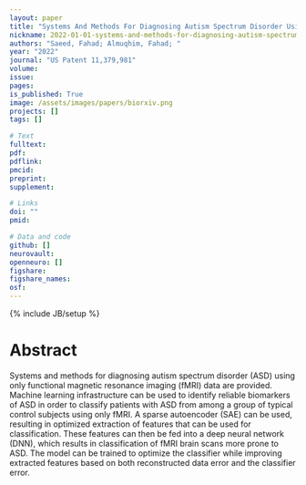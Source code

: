 ```yaml
---
layout: paper
title: "Systems And Methods For Diagnosing Autism Spectrum Disorder Using fMRI Data"
nickname: 2022-01-01-systems-and-methods-for-diagnosing-autism-spectrum-disorder-using-fmri-data
authors: "Saeed, Fahad; Almuqhim, Fahad; "
year: "2022"
journal: "US Patent 11,379,981"
volume: 
issue:
pages: 
is_published: True
image: /assets/images/papers/biorxiv.png
projects: []
tags: []

# Text
fulltext:
pdf:
pdflink:
pmcid:
preprint: 
supplement:

# Links
doi: ""
pmid:

# Data and code
github: []
neurovault:
openneuro: []
figshare:
figshare_names:
osf:
---
```

{% include JB/setup %}

# Abstract

Systems and methods for diagnosing autism spectrum disorder (ASD) using only functional magnetic resonance imaging (fMRI) data are provided. Machine learning infrastructure can be used to identify reliable biomarkers of ASD in order to classify patients with ASD from among a group of typical control subjects using only fMRI. A sparse autoencoder (SAE) can be used, resulting in optimized extraction of features that can be used for classification. These features can then be fed into a deep neural network (DNN), which results in classification of fMRI brain scans more prone to ASD. The model can be trained to optimize the classifier while improving extracted features based on both reconstructed data error and the classifier error.
